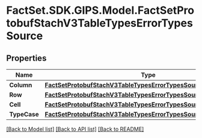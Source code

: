 # FactSet.SDK.GIPS.Model.FactSetProtobufStachV3TableTypesErrorTypesSource

## Properties

Name | Type | Description | Notes
------------ | ------------- | ------------- | -------------
**Column** | [**FactSetProtobufStachV3TableTypesErrorTypesSourceTypesColumn**](FactSetProtobufStachV3TableTypesErrorTypesSourceTypesColumn.md) |  | [optional] 
**Row** | [**FactSetProtobufStachV3TableTypesErrorTypesSourceTypesRow**](FactSetProtobufStachV3TableTypesErrorTypesSourceTypesRow.md) |  | [optional] 
**Cell** | [**FactSetProtobufStachV3TableTypesErrorTypesSourceTypesCell**](FactSetProtobufStachV3TableTypesErrorTypesSourceTypesCell.md) |  | [optional] 
**TypeCase** | [**FactSetProtobufStachV3TableTypesErrorTypesSourceTypeOneofCase**](FactSetProtobufStachV3TableTypesErrorTypesSourceTypeOneofCase.md) |  | [optional] 

[[Back to Model list]](../README.md#documentation-for-models) [[Back to API list]](../README.md#documentation-for-api-endpoints) [[Back to README]](../README.md)

